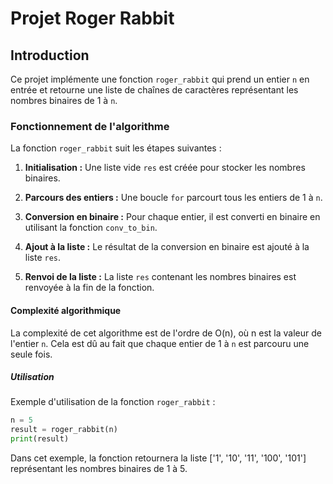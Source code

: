 # Projet Roger Rabbit

## Introduction

Ce projet implémente une fonction `roger_rabbit` qui prend un entier `n` en entrée et retourne une liste de chaînes de caractères représentant les nombres binaires de 1 à `n`.

### Fonctionnement de l'algorithme

La fonction `roger_rabbit` suit les étapes suivantes :

1. **Initialisation :** Une liste vide `res` est créée pour stocker les nombres binaires.

2. **Parcours des entiers :** Une boucle `for` parcourt tous les entiers de 1 à `n`.

3. **Conversion en binaire :** Pour chaque entier, il est converti en binaire en utilisant la fonction `conv_to_bin`.

4. **Ajout à la liste :** Le résultat de la conversion en binaire est ajouté à la liste `res`.

5. **Renvoi de la liste :** La liste `res` contenant les nombres binaires est renvoyée à la fin de la fonction.

#### Complexité algorithmique

La complexité de cet algorithme est de l'ordre de O(n), où n est la valeur de l'entier `n`. Cela est dû au fait que chaque entier de 1 à `n` est parcouru une seule fois.

##### Utilisation

Exemple d'utilisation de la fonction `roger_rabbit` :

```python
n = 5
result = roger_rabbit(n)
print(result)
```

Dans cet exemple, la fonction retournera la liste ['1', '10', '11', '100', '101'] représentant les nombres binaires de 1 à 5.